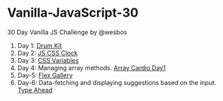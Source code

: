 # Vanilla-JavaScript-30
30 Day Vanilla JS Challenge by @wesbos

1. Day 1: [Drum Kit](https://kwitochka.github.io/Vanilla-JavaScript-30/Drum-Kit/)
2. Day 2: [JS CSS Clock](https://kwitochka.github.io/Vanilla-JavaScript-30/JS-CSS-Clock/)
3. Day 3: [CSS Variables](https://kwitochka.github.io/Vanilla-JavaScript-30/CSS-Variables)
4. Day 4: Managing array methods.
[Array Cardio Day1](https://kwitochka.github.io/Vanilla-JavaScript-30/Array-Cardio)
5. Day-5: [Flex Gallery](https://kwitochka.github.io/Vanilla-JavaScript-30/Flex-Panel-Gallery)
6. Day-6: Data-fetching and displaying suggestions based on the input.  
[Type Ahead](https://kwitochka.github.io/Vanilla-JavaScript-30/Type-Ahead)
